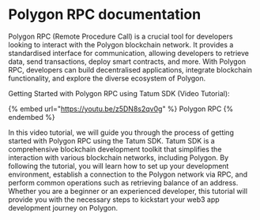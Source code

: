 # Polygon RPC documentation

Polygon RPC (Remote Procedure Call) is a crucial tool for developers looking to interact with the Polygon blockchain network. It provides a standardised interface for communication, allowing developers to retrieve data, send transactions, deploy smart contracts, and more. With Polygon RPC, developers can build decentralised applications, integrate blockchain functionality, and explore the diverse ecosystem of Polygon.

Getting Started with Polygon RPC using Tatum SDK (Video Tutorial):

{% embed url="https://youtu.be/z5DN8s2qv0g" %}
Polygon RPC
{% endembed %}

In this video tutorial, we will guide you through the process of getting started with Polygon RPC using the Tatum SDK. Tatum SDK is a comprehensive blockchain development toolkit that simplifies the interaction with various blockchain networks, including Polygon. By following the tutorial, you will learn how to set up your development environment, establish a connection to the Polygon network via RPC, and perform common operations such as retrieving balance of an address. Whether you are a beginner or an experienced developer, this tutorial will provide you with the necessary steps to kickstart your web3 app development journey on Polygon.
